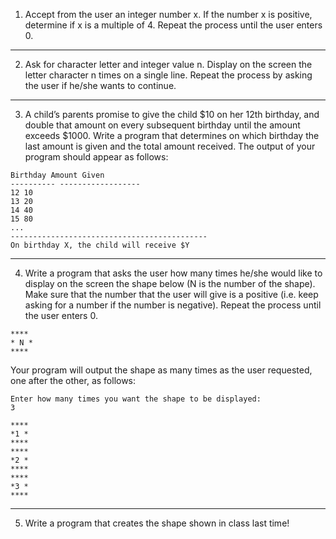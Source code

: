 
1. Accept from the user an integer number x. If the number x is positive, determine if x is a
multiple of 4. Repeat the process until the user enters 0.

___

2. Ask for character letter and integer value n. Display on the screen the letter character n times
on a single line. Repeat the process by asking the user if he/she wants to continue.

___

3. A child’s parents promise to give the child $10 on her 12th birthday, and double that amount
on every subsequent birthday until the amount exceeds $1000. Write a program that determines
on which birthday the last amount is given and the total amount received. The output of your
program should appear as follows:

```
Birthday Amount Given
---------- ------------------
12 10
13 20
14 40
15 80
...
--------------------------------------------
On birthday X, the child will receive $Y
```

___

4. Write a program that asks the user how many times he/she would like to display on the screen
the shape below (N is the number of the shape). Make sure that the number that the user will
give is a positive (i.e. keep asking for a number if the number is negative). Repeat the process
until the user enters 0.

```
****
* N *
****
```

Your program will output the shape as many times as the user requested, one after the other, as
follows:

```
Enter how many times you want the shape to be displayed:
3

****
*1 *
****
****
*2 *
****
****
*3 *
****
```

___

5. Write a program that creates the shape shown in class last time!

